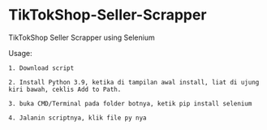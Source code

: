 # TikTokShop-Seller-Scrapper
TikTokShop Seller Scrapper using Selenium

Usage:

    1. Download script

    2. Install Python 3.9, ketika di tampilan awal install, liat di ujung kiri bawah, ceklis Add to Path. 
 
    3. buka CMD/Terminal pada folder botnya, ketik pip install selenium
    
    4. Jalanin scriptnya, klik file py nya
